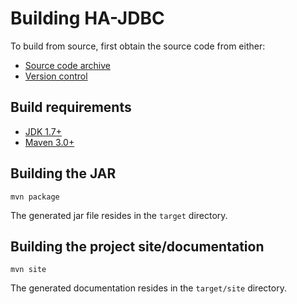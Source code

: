 #	Building HA-JDBC

To build from source, first obtain the source code from either:

*	[Source code archive][tags]
*	[Version control](source-repository.html)

##	Build requirements

*	[JDK 1.7+][jdk]
*	[Maven 3.0+][maven]

##	Building the JAR

	mvn package

The generated jar file resides in the `target` directory.

##	Building the project site/documentation

	mvn site

The generated documentation resides in the `target/site` directory.

[tags]: http://github.com/ha-jdbc/ha-jdbc/tags "HA-JDBC source code archive"
[jdk]: http://www.oracle.com/technetwork/java/javase/downloads/index.html "Java SE"
[maven]: http://maven.apache.org/download.html "Apache Maven Project"
